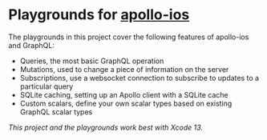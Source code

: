 # Playgrounds for [apollo-ios](https://github.com/apollographql/apollo-ios)

The playgrounds in this project cover the following features of apollo-ios and GraphQL:
- Queries, the most basic GraphQL operation
- Mutations, used to change a piece of information on the server
- Subscriptions, use a websocket connection to subscribe to updates to a particular query
- SQLite caching, setting up an Apollo client with a SQLite cache
- Custom scalars, define your own scalar types based on existing GraphQL scalar types

_This project and the playgrounds work best with Xcode 13._
